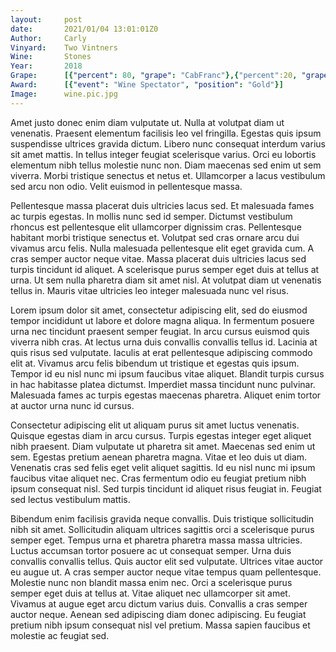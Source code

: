 ```yaml
---
layout:     post
date:       2021/01/04 13:01:01Z0
Author:     Carly
Vinyard:    Two Vintners
Wine:       Stones
Year:       2018
Grape:      [{"percent": 80, "grape": "CabFranc"},{"percent":20, "grape": "Syrah"}]
Award:      [{"event": "Wine Spectator", "position": "Gold"}]
Image:      wine.pic.jpg
---
```

Amet justo donec enim diam vulputate ut. Nulla at volutpat diam ut venenatis. Praesent elementum facilisis leo vel fringilla. Egestas quis ipsum suspendisse ultrices gravida dictum. Libero nunc consequat interdum varius sit amet mattis. In tellus integer feugiat scelerisque varius. Orci eu lobortis elementum nibh tellus molestie nunc non. Diam maecenas sed enim ut sem viverra. Morbi tristique senectus et netus et. Ullamcorper a lacus vestibulum sed arcu non odio. Velit euismod in pellentesque massa.

Pellentesque massa placerat duis ultricies lacus sed. Et malesuada fames ac turpis egestas. In mollis nunc sed id semper. Dictumst vestibulum rhoncus est pellentesque elit ullamcorper dignissim cras. Pellentesque habitant morbi tristique senectus et. Volutpat sed cras ornare arcu dui vivamus arcu felis. Nulla malesuada pellentesque elit eget gravida cum. A cras semper auctor neque vitae. Massa placerat duis ultricies lacus sed turpis tincidunt id aliquet. A scelerisque purus semper eget duis at tellus at urna. Ut sem nulla pharetra diam sit amet nisl. At volutpat diam ut venenatis tellus in. Mauris vitae ultricies leo integer malesuada nunc vel risus.

Lorem ipsum dolor sit amet, consectetur adipiscing elit, sed do eiusmod tempor incididunt ut labore et dolore magna aliqua. In fermentum posuere urna nec tincidunt praesent semper feugiat. In arcu cursus euismod quis viverra nibh cras. At lectus urna duis convallis convallis tellus id. Lacinia at quis risus sed vulputate. Iaculis at erat pellentesque adipiscing commodo elit at. Vivamus arcu felis bibendum ut tristique et egestas quis ipsum. Tempor id eu nisl nunc mi ipsum faucibus vitae aliquet. Blandit turpis cursus in hac habitasse platea dictumst. Imperdiet massa tincidunt nunc pulvinar. Malesuada fames ac turpis egestas maecenas pharetra. Aliquet enim tortor at auctor urna nunc id cursus.

Consectetur adipiscing elit ut aliquam purus sit amet luctus venenatis. Quisque egestas diam in arcu cursus. Turpis egestas integer eget aliquet nibh praesent. Diam vulputate ut pharetra sit amet. Maecenas sed enim ut sem. Egestas pretium aenean pharetra magna. Vitae et leo duis ut diam. Venenatis cras sed felis eget velit aliquet sagittis. Id eu nisl nunc mi ipsum faucibus vitae aliquet nec. Cras fermentum odio eu feugiat pretium nibh ipsum consequat nisl. Sed turpis tincidunt id aliquet risus feugiat in. Feugiat sed lectus vestibulum mattis.

Bibendum enim facilisis gravida neque convallis. Duis tristique sollicitudin nibh sit amet. Sollicitudin aliquam ultrices sagittis orci a scelerisque purus semper eget. Tempus urna et pharetra pharetra massa massa ultricies. Luctus accumsan tortor posuere ac ut consequat semper. Urna duis convallis convallis tellus. Quis auctor elit sed vulputate. Ultrices vitae auctor eu augue ut. A cras semper auctor neque vitae tempus quam pellentesque. Molestie nunc non blandit massa enim nec. Orci a scelerisque purus semper eget duis at tellus at. Vitae aliquet nec ullamcorper sit amet. Vivamus at augue eget arcu dictum varius duis. Convallis a cras semper auctor neque. Aenean sed adipiscing diam donec adipiscing. Eu feugiat pretium nibh ipsum consequat nisl vel pretium. Massa sapien faucibus et molestie ac feugiat sed.

